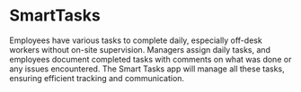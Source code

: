 # SmartTasks
Employees have various tasks to complete daily, especially off-desk workers without on-site supervision. Managers assign daily tasks, and employees document completed tasks with comments on what was done or any issues encountered. The Smart Tasks app will manage all these tasks, ensuring efficient tracking and communication.
